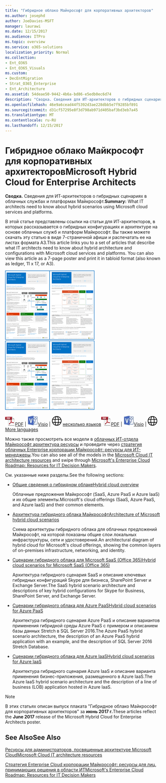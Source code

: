 ```yaml
---
title: "Гибридное облако Майкрософт для корпоративных архитекторов"
ms.author: josephd
author: JoeDavies-MSFT
manager: laurawi
ms.date: 12/15/2017
ms.audience: ITPro
ms.topic: overview
ms.service: o365-solutions
localization_priority: Normal
ms.collection:
- Ent_O365
- Ent_O365_Visuals
ms.custom:
- DecEntMigration
- Strat_O365_Enterprise
- Ent_Architecture
ms.assetid: 54deae50-9442-4b6a-bd86-e5edb0ec6d74
description: "Сводка. Сведения для ИТ-архитекторов о гибридных сценариях в облачных службах и платформах Майкрософт."
ms.openlocfilehash: 46e9a6cead44f5392d3ae228dbb5e7f9285bf891
ms.sourcegitcommit: d31cf57295e8f3d798ab971d405baf3bd3eb7a45
ms.translationtype: MT
ms.contentlocale: ru-RU
ms.lasthandoff: 12/15/2017
---
```

# <a name="microsoft-hybrid-cloud-for-enterprise-architects"></a><span data-ttu-id="56a3f-103">Гибридное облако Майкрософт для корпоративных архитекторов</span><span class="sxs-lookup"><span data-stu-id="56a3f-103">Microsoft Hybrid Cloud for Enterprise Architects</span></span>

 <span data-ttu-id="56a3f-104">**Сводка.** Сведения для ИТ-архитекторов о гибридных сценариях в облачных службах и платформах Майкрософт.</span><span class="sxs-lookup"><span data-stu-id="56a3f-104">**Summary:** What IT architects need to know about hybrid scenarios using Microsoft cloud services and platforms.</span></span>
  
<span data-ttu-id="56a3f-p101">В этой статье представлены ссылки на статьи для ИТ-архитекторов, в которых рассказывается о гибридных конфигурациях и архитектуре на основе облачных служб и платформ Майкрософт. Вы также можете скачать эту статью в виде 7-страничной афиши и распечатать ее на листах формата A3.</span><span class="sxs-lookup"><span data-stu-id="56a3f-p101">This article links you to a set of articles that describe what IT architects need to know about hybrid architecture and configurations with Microsoft cloud services and platforms. You can also view this article as a 7-page poster and print it in tabloid format (also known as ledger, 11 x 17, or A3).</span></span>
  
<span data-ttu-id="56a3f-107">[![Эскиз изображения для модели облачных гибридного Microsoft](images/Hybrid_Poster/Hybrid_Cloud_Thumbnail.png)](https://www.microsoft.com/download/details.aspx?id=54424
)</span><span class="sxs-lookup"><span data-stu-id="56a3f-107">[![Thumb image for the Microsoft hybrid cloud model](images/Hybrid_Poster/Hybrid_Cloud_Thumbnail.png)](https://www.microsoft.com/download/details.aspx?id=54424
)</span></span>
  
<span data-ttu-id="56a3f-108">![PDF-файла](images/Common_Images/PDFIcon.png)[PDF](https://go.microsoft.com/fwlink/p/?linkid=842082) | ![файла Visio](images/Common_Images/VisioIcon.png)[Visio](https://go.microsoft.com/fwlink/p/?linkid=842083) | ![отображается страница с версий на других языках](images/Common_Images/GlobeIcon.png)
[несколько языков](https://www.microsoft.com/download/details.aspx?id=54424)</span><span class="sxs-lookup"><span data-stu-id="56a3f-108">![PDF file](images/Common_Images/PDFIcon.png)[PDF](https://go.microsoft.com/fwlink/p/?linkid=842082) | ![Visio file](images/Common_Images/VisioIcon.png)[Visio](https://go.microsoft.com/fwlink/p/?linkid=842083) | ![See a page with versions in additional languages](images/Common_Images/GlobeIcon.png)
[More languages](https://www.microsoft.com/download/details.aspx?id=54424)</span></span>
  
<span data-ttu-id="56a3f-109">Можно также просмотреть все модели в [облачных ИТ-отдела Майкрософт архитектура ресурсы](microsoft-cloud-it-architecture-resources.md) и проведите через [стратегия облачных Enterprise корпорации Майкрософт: ресурсы для ИТ-менеджеры](https://aka.ms/cloudarchitecture).</span><span class="sxs-lookup"><span data-stu-id="56a3f-109">You can also see all of the models in the [Microsoft Cloud IT architecture resources](microsoft-cloud-it-architecture-resources.md) and swipe through [Microsoft's Enterprise Cloud Roadmap: Resources for IT Decision Makers](https://aka.ms/cloudarchitecture).</span></span>
  
<span data-ttu-id="56a3f-110">См. указанные ниже разделы.</span><span class="sxs-lookup"><span data-stu-id="56a3f-110">See the following sections:</span></span>
  
- [<span data-ttu-id="56a3f-111">Общие сведения о гибридном облаке</span><span class="sxs-lookup"><span data-stu-id="56a3f-111">Hybrid cloud overview</span></span>](hybrid-cloud-overview.md)
    
    <span data-ttu-id="56a3f-112">Облачные предложения Майкрософт (SaaS, Azure PaaS и Azure IaaS) и их общие элементы.</span><span class="sxs-lookup"><span data-stu-id="56a3f-112">Microsoft's cloud offerings (SaaS, Azure PaaS, and Azure IaaS) and their common elements.</span></span>
    
- [<span data-ttu-id="56a3f-113">Архитектура гибридного облака Майкрософт</span><span class="sxs-lookup"><span data-stu-id="56a3f-113">Architecture of Microsoft hybrid cloud scenarios</span></span>](architecture-of-microsoft-hybrid-cloud-scenarios.md)
    
    <span data-ttu-id="56a3f-114">Схема архитектуры гибридного облака для облачных предложений Майкрософт, на которой показаны общие слои локальных инфраструктуры, сети и удостоверений.</span><span class="sxs-lookup"><span data-stu-id="56a3f-114">An architectural diagram of hybrid cloud for Microsoft's cloud offerings, showing the common layers of on-premises infrastructure, networking, and identity.</span></span>
    
- [<span data-ttu-id="56a3f-115">Сценарии гибридного облака для Microsoft SaaS (Office 365)</span><span class="sxs-lookup"><span data-stu-id="56a3f-115">Hybrid cloud scenarios for Microsoft SaaS (Office 365)</span></span>](hybrid-cloud-scenarios-for-microsoft-saas-office-365.md)
    
    <span data-ttu-id="56a3f-116">Архитектура гибридного сценария SaaS и описание ключевых гибридных конфигураций Skype для бизнеса, SharePoint Server и Exchange Server.</span><span class="sxs-lookup"><span data-stu-id="56a3f-116">The SaaS hybrid scenario architecture and descriptions of key hybrid configurations for Skype for Business, SharePoint Server, and Exchange Server.</span></span>
    
- [<span data-ttu-id="56a3f-117">Сценарии гибридного облака для Azure PaaS</span><span class="sxs-lookup"><span data-stu-id="56a3f-117">Hybrid cloud scenarios for Azure PaaS</span></span>](hybrid-cloud-scenarios-for-azure-paas.md)
    
    <span data-ttu-id="56a3f-118">Архитектура гибридного сценария Azure PaaS и описание вариантов применения гибридной среды Azure PaaS с примером и описанием базы данных Stretch в SQL Server 2016.</span><span class="sxs-lookup"><span data-stu-id="56a3f-118">The Azure PaaS hybrid scenario architecture, the description of an Azure PaaS hybrid application with an example, and the description of SQL Server 2016 Stretch Database.</span></span>
    
- [<span data-ttu-id="56a3f-119">Сценарии гибридного облака для Azure IaaS</span><span class="sxs-lookup"><span data-stu-id="56a3f-119">Hybrid cloud scenarios for Azure IaaS</span></span>](hybrid-cloud-scenarios-for-azure-iaas.md)
    
    <span data-ttu-id="56a3f-120">Архитектура гибридного сценария Azure IaaS и описание варианта применения бизнес-приложения, размещенного в Azure IaaS.</span><span class="sxs-lookup"><span data-stu-id="56a3f-120">The Azure IaaS hybrid scenario architecture and the description of a line of business (LOB) application hosted in Azure IaaS.</span></span>
    
> [!NOTE]
> <span data-ttu-id="56a3f-121">В этих статьях описан выпуск плаката "Гибридное облако Майкрософт для корпоративных архитекторов" за **июнь 2017 г.**</span><span class="sxs-lookup"><span data-stu-id="56a3f-121">These articles reflect the **June 2017** release of the Microsoft Hybrid Cloud for Enterprise Architects poster.</span></span>
  
## <a name="see-also"></a><span data-ttu-id="56a3f-122">See Also</span><span class="sxs-lookup"><span data-stu-id="56a3f-122">See Also</span></span>

[<span data-ttu-id="56a3f-123">Ресурсы для администраторов, посвященные архитектуре Microsoft Cloud</span><span class="sxs-lookup"><span data-stu-id="56a3f-123">Microsoft Cloud IT architecture resources</span></span>](microsoft-cloud-it-architecture-resources.md)

[<span data-ttu-id="56a3f-124">Стратегия Enterprise Cloud корпорации Майкрософт: ресурсы для лиц, принимающих решения в области ИТ</span><span class="sxs-lookup"><span data-stu-id="56a3f-124">Microsoft's Enterprise Cloud Roadmap: Resources for IT Decision Makers</span></span>](https://sway.com/FJ2xsyWtkJc2taRD)



